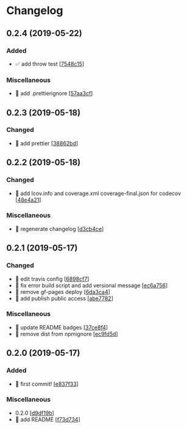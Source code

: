 # Changelog

<a name="0.2.4"></a>
## 0.2.4 (2019-05-22)

### Added

- ✅ add throw test [[7548c15](https://github.com/harvey-woo/get-comments/commit/7548c150ccbca1ccecfcffb2fc1ba0e1d99dbb4c)]

### Miscellaneous

- 🙈 add .prettierignore [[57aa3cf](https://github.com/harvey-woo/get-comments/commit/57aa3cf0e2a7d37927a6a41e23f19b6234769497)]


<a name="0.2.3"></a>
## 0.2.3 (2019-05-18)

### Changed

- 🔧 add prettier [[38862bd](https://github.com/harvey-woo/get-comments/commit/38862bd7f93d5a3a56b5fb116e6b95db4528789d)]


<a name="0.2.2"></a>
## 0.2.2 (2019-05-18)

### Changed

- 🔧 add lcov.info and coverage.xml coverage-final.json for codecov [[48e4a21](https://github.com/harvey-woo/get-comments/commit/48e4a2175447b0b49b8884ba1da0b0b7a46aea5f)]

### Miscellaneous

- 📝 regenerate changelog [[d3cb4ce](https://github.com/harvey-woo/get-comments/commit/d3cb4cec1fd5a0d2757c380152cf1b437d80cb76)]


<a name="0.2.1"></a>
## 0.2.1 (2019-05-17)

### Changed

- 🔧 edit travis config [[6898cf7](https://github.com/harvey-woo/get-comments/commit/6898cf7e8306bf5332cf51d1c05849f7c06e474b)]
- 🔧 fix error build script and add versional message [[ec6a756](https://github.com/harvey-woo/get-comments/commit/ec6a7567ddba7a04e331a612f359b42f7dc45baa)]
- 🔧 remove gf-pages deploy [[6da3ca4](https://github.com/harvey-woo/get-comments/commit/6da3ca463bcff18b008552e605907905cc21db36)]
- 🔧 add publish public access [[abe7782](https://github.com/harvey-woo/get-comments/commit/abe7782c0b973e78c7ab57040359d3c48f810202)]

### Miscellaneous

- 📝 update README badges [[37ce8f4](https://github.com/harvey-woo/get-comments/commit/37ce8f4a773eece6335234586d1aa0ca21f4c61e)]
- 🙈 remove dist from npmignore [[ec9fd5d](https://github.com/harvey-woo/get-comments/commit/ec9fd5df168b58b00997a806e42ce1ee0ea89550)]


<a name="0.2.0"></a>
## 0.2.0 (2019-05-17)

### Added

- 🎉 first commit! [[e837f33](https://github.com/harvey-woo/get-comments/commit/e837f33ce5a82c747547642ce9875594f7a9fd95)]

### Miscellaneous

-  0.2.0 [[d9df19b](https://github.com/harvey-woo/get-comments/commit/d9df19ba17b6c8b206bc957a1d9ffdf2c9149345)]
- 📝 add README [[f73d734](https://github.com/harvey-woo/get-comments/commit/f73d7344e8505ff19938397d6270cf284a35eac7)]


